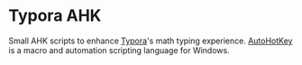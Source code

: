 # Typora AHK

Small AHK scripts to enhance [Typora](https://typora.io/)'s math typing experience. [AutoHotKey](https://www.autohotkey.com/) is a macro and automation scripting language for Windows.
